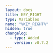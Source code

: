 ```yaml
---
layout: docs
title: KEY_RIGHT
type: Variables
name: "%KEY_RIGHT%"
hidden: true
changelog:
  - type: Added
    version: v0.7.2
---
```

